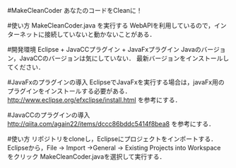 #MakeCleanCoder
あなたのコードをCleanに！　

#使い方
MakeCleanCoder.java を実行する
WebAPIを利用しているので，インターネットに接続していないと動かないことがある．

#開発環境
Eclipse + JavaCCプラグイン + JavaFxプラグイン
Javaのバージョン，JavaCCのバージョンは気にしていない．
最新バージョンをインストールしてください．

#JavaFxのプラグインの導入
EclipseでJavaFxを実行する場合は，javaFx用のプラグインをインストールする必要がある．
http://www.eclipse.org/efxclipse/install.html
を参考にする．

#JavaCCのプラグインの導入
http://qiita.com/again22/items/dccc86bddc5414f8bea8
を参考にする．

#使い方
リポジトリをcloneし，Eclipseにプロジェクトをインポートする．
Eclipseから，File -> Import ->General -> Existing Projects into Workspace　をクリック
MakeCleanCoder.javaを選択して実行する．











































































